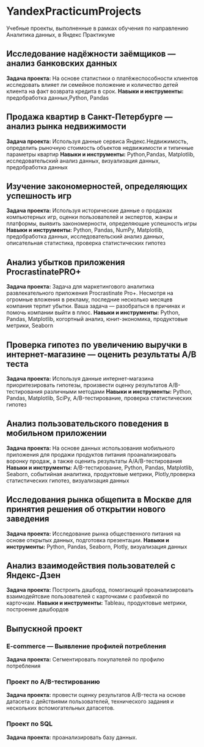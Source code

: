 # YandexPracticumProjects
Учебные проекты, выполненные в рамках обучения по направлению Аналитика данных, в Яндекс Практикуме

## Исследование надёжности заёмщиков — анализ банковских данных
**Задача проекта:** На основе статистики о платёжеспособности клиентов исследовать влияет ли семейное положение и количество детей клиента на факт возврата кредита в срок.
**Навыки и инструменты:** предобработка данных,Python, Pandas

## Продажа квартир в Санкт-Петербурге — анализ рынка недвижимости
**Задача проекта:** Используя данные сервиса Яндекс.Недвижимость, определить рыночную стоимость объектов недвижимости и типичные параметры квартир
**Навыки и инструменты:** Python,Pandas, Matplotlib, исследовательский анализ данных, визуализация данных, предобработка данных

## Изучение закономерностей, определяющих успешность игр
**Задача проекта:** Используя исторические данные о продажах компьютерных игр, оценки пользователей и экспертов, жанры и платформы, выявить закономерности, определяющие успешность игры 
**Навыки и инструменты:** Python, Pandas, NumPy, Matplotlib, предобработка данных, исследовательский анализ данных, описательная статистика, проверка статистических гипотез

## Анализ убытков приложения ProcrastinatePRO+
**Задача проекта:** Задача для маркетингового аналитика развлекательного приложения Procrastinate Pro+. Несмотря на огромные вложения в рекламу, последние несколько месяцев компания терпит убытки. Ваша задача — разобраться в причинах и помочь компании выйти в плюс.
**Навыки и инструменты:** Python, Pandas, Matplotlib, когортный анализ, юнит-экономика, продуктовые метрики, Seaborn

## Проверка гипотез по увеличению выручки в интернет-магазине — оценить результаты A/B теста
**Задача проекта:** Используя данные интернет-магазина приоритезировать гипотезы, произвести оценку результатов A/B-тестирования различными методами
**Навыки и инструменты:** Python, Pandas, Matplotlib, SciPy, A/B-тестирование, проверка статистических гипотез

## Анализ пользовательского поведения в мобильном приложении
**Задача проекта:** На основе данных использования мобильного приложения для продажи продуктов питания проанализировать воронку продаж, а также оценить результаты A/A/B-тестирования 
**Навыки и инструменты:** A/B-тестирование, Python, Pandas, Matplotlib, Seaborn, событийная аналитика, продуктовые метрики, Plotly,проверка статистических гипотез, визуализация данных

## Исследования рынка общепита в Москве для принятия решения об открытии нового заведения
**Задача проекта:** Исследование рынка общественного питания на основе открытых данных, подготовка презентации.
**Навыки и инструменты:** Python, Pandas, Seaborn, Plotly, визуализация данных

## Анализ взаимодействия пользователей с Яндекс-Дзен
**Задача проекта:** Построить дашборд, помогающий проанализировать взаимодейтсвие пользователей с карточками с разбивкой по карточкам.
**Навыки и инструменты:** Tableau, продуктовые метрики, построение дашбордов

## Выпускной проект
### E-commerce — Выявление профилей потребления
**Задача проекта:** Сегментировать покупателей по профилю потребления
### Проект по А/B-тестированию
**Задача проекта:** провести оценку результатов A/B-теста на основе датасета с действиями пользователей, технического задания и нескольких вспомогательных датасетов.
### Проект по SQL
**Задача проекта:** проанализировать базу данных.
